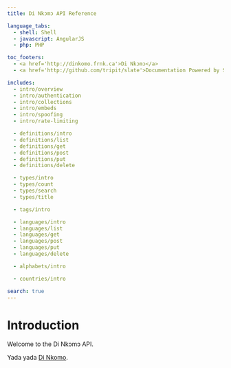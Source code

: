 ```yaml
---
title: Di Nkɔmɔ API Reference

language_tabs:
  - shell: Shell
  - javascript: AngularJS
  - php: PHP

toc_footers:
  - <a href='http://dinkomo.frnk.ca'>Di Nkɔmɔ</a>
  - <a href='http://github.com/tripit/slate'>Documentation Powered by Slate</a>

includes:
  - intro/overview
  - intro/authentication
  - intro/collections
  - intro/embeds
  - intro/spoofing
  - intro/rate-limiting

  - definitions/intro
  - definitions/list
  - definitions/get
  - definitions/post
  - definitions/put
  - definitions/delete

  - types/intro
  - types/count
  - types/search
  - types/title

  - tags/intro

  - languages/intro
  - languages/list
  - languages/get
  - languages/post
  - languages/put
  - languages/delete

  - alphabets/intro

  - countries/intro

search: true
---
```


# Introduction

Welcome to the Di Nkɔmɔ API.

Yada yada [Di Nkomo](http://dinkomo.frnk.ca).
